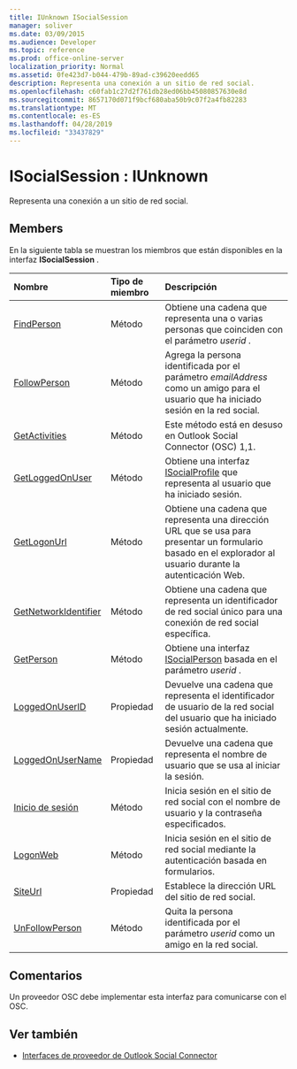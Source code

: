 ```yaml
---
title: IUnknown ISocialSession
manager: soliver
ms.date: 03/09/2015
ms.audience: Developer
ms.topic: reference
ms.prod: office-online-server
localization_priority: Normal
ms.assetid: 0fe423d7-b044-479b-89ad-c39620eedd65
description: Representa una conexión a un sitio de red social.
ms.openlocfilehash: c60fab1c27d2f761db28ed06bb45080857630e8d
ms.sourcegitcommit: 8657170d071f9bcf680aba50b9c07f2a4fb82283
ms.translationtype: MT
ms.contentlocale: es-ES
ms.lasthandoff: 04/28/2019
ms.locfileid: "33437829"
---
```

# <a name="isocialsession--iunknown"></a>ISocialSession : IUnknown

Representa una conexión a un sitio de red social.
  
## <a name="members"></a>Members

En la siguiente tabla se muestran los miembros que están disponibles en la interfaz **ISocialSession** . 
  
|**Nombre**|**Tipo de miembro**|**Descripción**|
|:-----|:-----|:-----|
|[FindPerson](isocialsession-findperson.md) <br/> |Método  <br/> |Obtiene una cadena que representa una o varias personas que coinciden con el parámetro _userid_ .  <br/> |
|[FollowPerson](isocialsession-followperson.md) <br/> |Método  <br/> |Agrega la persona identificada por el parámetro _emailAddress_ como un amigo para el usuario que ha iniciado sesión en la red social.  <br/> |
|[GetActivities](isocialsession-getactivities.md) <br/> |Método  <br/> |Este método está en desuso en Outlook Social Connector (OSC) 1,1.  <br/> |
|[GetLoggedOnUser](isocialsession-getloggedonuser.md) <br/> |Método  <br/> |Obtiene una interfaz [ISocialProfile](isocialprofileisocialperson.md) que representa al usuario que ha iniciado sesión.  <br/> |
|[GetLogonUrl](isocialsession-getlogonurl.md) <br/> |Método  <br/> |Obtiene una cadena que representa una dirección URL que se usa para presentar un formulario basado en el explorador al usuario durante la autenticación Web.  <br/> |
|[GetNetworkIdentifier](isocialsession-getnetworkidentifier.md) <br/> |Método  <br/> |Obtiene una cadena que representa un identificador de red social único para una conexión de red social específica.  <br/> |
|[GetPerson](isocialsession-getperson.md) <br/> |Método  <br/> |Obtiene una interfaz [ISocialPerson](isocialpersoniunknown.md) basada en el parámetro _userid_ .  <br/> |
|[LoggedOnUserID](isocialsession-loggedonuserid.md) <br/> |Propiedad  <br/> |Devuelve una cadena que representa el identificador de usuario de la red social del usuario que ha iniciado sesión actualmente.  <br/> |
|[LoggedOnUserName](isocialsession-loggedonusername.md) <br/> |Propiedad  <br/> |Devuelve una cadena que representa el nombre de usuario que se usa al iniciar la sesión.  <br/> |
|[Inicio de sesión](isocialsession-logon.md) <br/> |Método  <br/> |Inicia sesión en el sitio de red social con el nombre de usuario y la contraseña especificados.  <br/> |
|[LogonWeb](isocialsession-logonweb.md) <br/> |Método  <br/> |Inicia sesión en el sitio de red social mediante la autenticación basada en formularios.  <br/> |
|[SiteUrl](isocialsession-siteurl.md) <br/> |Propiedad  <br/> |Establece la dirección URL del sitio de red social.  <br/> |
|[UnFollowPerson](isocialsession-unfollowperson.md) <br/> |Método  <br/> |Quita la persona identificada por el parámetro _userid_ como un amigo en la red social.  <br/> |
   
## <a name="remarks"></a>Comentarios

Un proveedor OSC debe implementar esta interfaz para comunicarse con el OSC.
  
## <a name="see-also"></a>Ver también

- [Interfaces de proveedor de Outlook Social Connector](outlook-social-connector-provider-interfaces.md)

